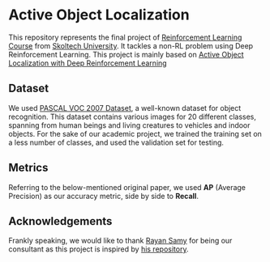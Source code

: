 # Active Object Localization

This repository represents the final project of [Reinforcement Learning Course](http://files.skoltech.ru/data/edu/syllabuses/2021/MA060422.pdf?v=xj03xr) from [Skoltech University](https://www.skoltech.ru/en/). It tackles a non-RL problem using Deep Reinforcement Learning. This project is mainly based on [Active Object Localization with Deep Reinforcement Learning](https://arxiv.org/abs/1511.06015)

## Dataset

We used [PASCAL VOC 2007 Dataset](http://host.robots.ox.ac.uk/pascal/VOC/voc2007/), a well-known dataset for object recognition. This dataset contains various images for 20 different classes, spanning from human beings and living creatures to vehicles and indoor objects.
For the sake of our academic project, we trained the training set on a less number of classes, and used the validation set for testing.

## Metrics

Referring to the below-mentioned original paper, we used **AP** (Average Precision) as our accuracy metric, side by side to **Recall**.

## Acknowledgements

Frankly speaking, we would like to thank [Rayan Samy](https://github.com/rayansamy/) for being our consultant as this project is inspired by [his repository](https://github.com/rayansamy/Active-Object-Localization-Deep-Reinforcement-Learning).
